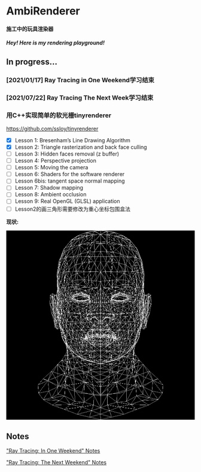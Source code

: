 ﻿# AmbiRenderer
#### 施工中的玩具渲染器

#### *Hey! Here is my rendering playground!*

## In progress...

### [2021/01/17] Ray Tracing in One Weekend学习结束

### [2021/07/22] Ray Tracing The Next Week学习结束

### 用C++实现简单的软光栅tinyrenderer

https://github.com/ssloy/tinyrenderer

- [x] Lesson 1: Bresenham’s Line Drawing Algorithm
- [x] Lesson 2: Triangle rasterization and back face culling
- [ ] Lesson 3: Hidden faces removal (z buffer)
- [ ] Lesson 4: Perspective projection
- [ ] Lesson 5: Moving the camera
- [ ] Lesson 6: Shaders for the software renderer
- [ ] Lesson 6bis: tangent space normal mapping
- [ ] Lesson 7: Shadow mapping
- [ ] Lesson 8: Ambient occlusion
- [ ] Lesson 9: Real OpenGL (GLSL) application
- [ ] Lesson2的画三角形需要修改为重心坐标包围盒法

**现状:**

![Result](./Documents/Results/tinyrenderer/Lesson1.jpg)

## Notes

["Ray Tracing: In One Weekend" Notes](./Documents/Notes/Ray_Tracing_in_One_Weekend/README.md)

["Ray Tracing: The Next Weekend" Notes](./Documents/Notes/Ray_Tracing_The_Next_Week/README.md)